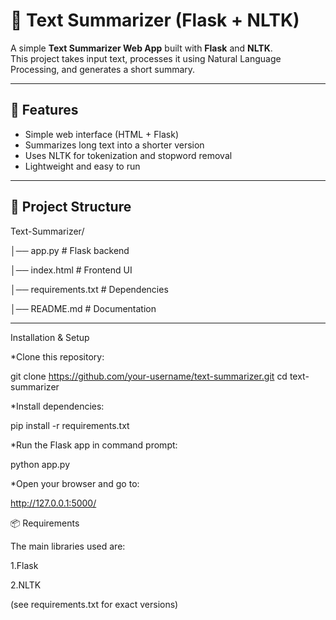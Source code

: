 # 📝 Text Summarizer (Flask + NLTK)

A simple **Text Summarizer Web App** built with **Flask** and **NLTK**.  
This project takes input text, processes it using Natural Language Processing, and generates a short summary.  

---

## 🚀 Features
- Simple web interface (HTML + Flask)
- Summarizes long text into a shorter version
- Uses NLTK for tokenization and stopword removal
- Lightweight and easy to run

---

## 📂 Project Structure
Text-Summarizer/

│── app.py              # Flask backend

│── index.html      # Frontend UI

│── requirements.txt    # Dependencies

│── README.md           # Documentation

-----
Installation & Setup

*Clone this repository:

git clone https://github.com/your-username/text-summarizer.git
cd text-summarizer

*Install dependencies:

pip install -r requirements.txt

*Run the Flask app in command prompt:

python app.py

*Open your browser and go to:

http://127.0.0.1:5000/

📦 Requirements

The main libraries used are:

1.Flask

2.NLTK

(see requirements.txt for exact versions)
